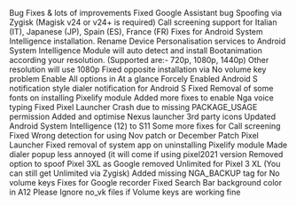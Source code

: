 Bug Fixes & lots of improvements
Fixed Google Assistant bug
Spoofing via Zygisk (Magisk v24 or v24+ is required)
Call screening support for Italian (IT), Japanese (JP), Spain (ES), France (FR)
Fixes for Android System Intelligence installation.
Rename Device Personalisation services to Android System Intelligence
Module will auto detect and install Bootanimation according your resolution.
(Supported are:- 720p, 1080p, 1440p)
Other resolution will use 1080p
Fixed opposite installation via No volume key problem
Enable All options in At a glance
Forcely Enabled Android S notification style dialer notification for Android S
Fixed Removal of some fonts on installing Pixelify module
Added more fixes to enable Nga voice typing
Fixed Pixel Launcher Crash due to missing PACKAGE_USAGE permission
Added and optimise Nexus launcher 3rd party icons
Updated Android System Intelligence (12) to S11
Some more fixes for Call screening
Fixed Wrong detection for using Nov patch or December Patch Pixel Launcher
Fixed removal of system app on uninstalling Pixelify module
Made dialer popup less annoyed (it will come if using pixel2021 version
Removed option to spoof Pixel 3XL as Google removed Unlimited for Pixel 3 XL (You can still get Unlimited via Zygisk)
Added missing NGA_BACKUP tag for No volume keys
Fixes for Google recorder
Fixed Search Bar background color in A12
Please Ignore no_vk files if Volume keys are working fine
